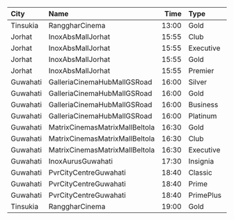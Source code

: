 | City     | Name                           |  Time | Type      | Price | Capacity | Booked |
| :------- | :----------------------------- | ----: | :-------- | ----: | -------: | -----: |
| Tinsukia | RanggharCinema                 | 13:00 | Gold      |  180₹ |       75 |      0 |
| Jorhat   | InoxAbsMallJorhat              | 15:55 | Club      |  230₹ |       34 |      0 |
| Jorhat   | InoxAbsMallJorhat              | 15:55 | Executive |  150₹ |       16 |      0 |
| Jorhat   | InoxAbsMallJorhat              | 15:55 | Gold      |  380₹ |        6 |      0 |
| Jorhat   | InoxAbsMallJorhat              | 15:55 | Premier   |  120₹ |       16 |      0 |
| Guwahati | GalleriaCinemaHubMallGSRoad    | 16:00 | Silver    |  129₹ |       30 |     15 |
| Guwahati | GalleriaCinemaHubMallGSRoad    | 16:00 | Gold      |  169₹ |       90 |     45 |
| Guwahati | GalleriaCinemaHubMallGSRoad    | 16:00 | Business  |  199₹ |       60 |     28 |
| Guwahati | GalleriaCinemaHubMallGSRoad    | 16:00 | Platinum  |  189₹ |       75 |     36 |
| Guwahati | MatrixCinemasMatrixMallBeltola | 16:30 | Gold      |  300₹ |      100 |      0 |
| Guwahati | MatrixCinemasMatrixMallBeltola | 16:30 | Club      |  200₹ |      100 |      0 |
| Guwahati | MatrixCinemasMatrixMallBeltola | 16:30 | Executive |  150₹ |      100 |      0 |
| Guwahati | InoxAurusGuwahati              | 17:30 | Insignia  |  400₹ |       20 |      0 |
| Guwahati | PvrCityCentreGuwahati          | 18:40 | Classic   |  190₹ |       44 |     22 |
| Guwahati | PvrCityCentreGuwahati          | 18:40 | Prime     |  210₹ |      107 |     53 |
| Guwahati | PvrCityCentreGuwahati          | 18:40 | PrimePlus |  250₹ |       14 |      7 |
| Tinsukia | RanggharCinema                 | 19:00 | Gold      |  180₹ |       75 |      0 |